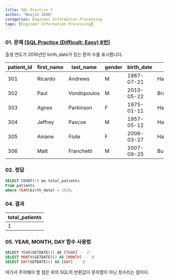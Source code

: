 ```yaml
---
title: SQL Practice 7
author: "Woojin JEON"
categories: Engineer Information Processing
tags: [Engineer Information Processing]
---
```


### 01. 문제 [[SQL Practice (Difficult: Easy) 8번](https://www.sql-practice.com/)]

출생 연도가 2010년인 birth_date가 있는 환자 수를 표시합니다.

| patient_id | first_name | last_name   | gender | birth_date | city       | province_id | allergies   | height | weight |
|------------|------------|-------------|--------|------------|------------|-------------|-------------|--------|--------|
| 301        | Ricardo    | Andrews     | M      | 1987-07-21 | Hamilton   | ON          | NULL        | 177    | 112    |
| 302        | Paul       | Vondopoulos | M      | 2010-05-22 | Brantford  | ON          | NULL        | 107    | 36     |
| 303        | Agnes      | Parkinson   | F      | 1975-01-11 | Hamilton   | ON          | Sulfa Drugs | 158    | 47     |
| 304        | Jeffrey    | Pascoe      | M      | 1957-05-12 | Hamilton   | ON          | Sulfa       | 174    | 84     |
| 305        | Amane      | Flute       | F      | 2006-03-27 | Hamilton   | ON          | NULL        | 130    | 48     |
| 306        | Matt       | Franchetti  | M      | 2007-09-25 | Burlington | ON          | Milk        | 157    | 60     |

### 02. 정답

```sql
SELECT COUNT(*) as total_patients
From patients
where YEAR(birth_date) = 2010;
```

### 04. 결과

| total_patients |
|----------------|
| 1              |

### 05. YEAR, MONTH, DAY 함수 사용법

```sql
SELECT YEAR(GETDATE()) AS [YEAR] -- 년
SELECT MONTH(GETDATE()) AS [MONTH] -- 월
SELECT DAY(GETDATE()) AS [DAY] -- 일
```

여기서 주의해야 할 점은 위의 SQL의 반환값이 문자열이 아닌 정수라는 점이다.
